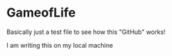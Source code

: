 GameofLife
==========
Basically just a test file to see how this "GitHub" works!

I am writing this on my local machine
